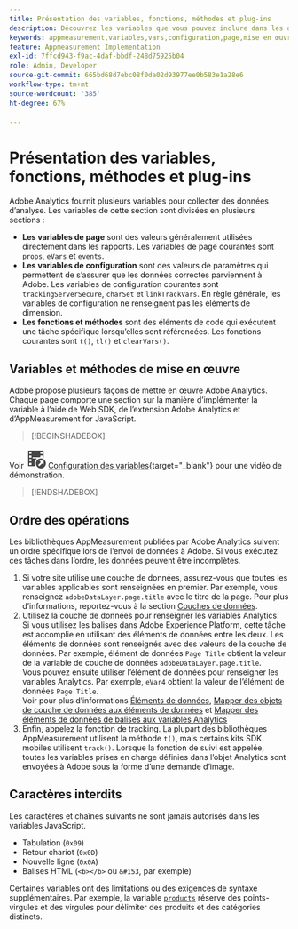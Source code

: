 ```yaml
---
title: Présentation des variables, fonctions, méthodes et plug-ins
description: Découvrez les variables que vous pouvez inclure dans les données que vous envoyez à Adobe pour améliorer la création de rapports.
keywords: appmeasurement,variables,vars,configuration,page,mise en œuvre
feature: Appmeasurement Implementation
exl-id: 7ffcd943-f9ac-4daf-bbdf-248d75925b04
role: Admin, Developer
source-git-commit: 665bd68d7ebc08f0da02d93977ee0b583e1a28e6
workflow-type: tm+mt
source-wordcount: '385'
ht-degree: 67%

---
```


# Présentation des variables, fonctions, méthodes et plug-ins

Adobe Analytics fournit plusieurs variables pour collecter des données d’analyse. Les variables de cette section sont divisées en plusieurs sections :

* **Les variables de page** sont des valeurs généralement utilisées directement dans les rapports. Les variables de page courantes sont `props`, `eVars` et `events`.
* **Les variables de configuration** sont des valeurs de paramètres qui permettent de s’assurer que les données correctes parviennent à Adobe. Les variables de configuration courantes sont `trackingServerSecure`, `charSet` et `linkTrackVars`. En règle générale, les variables de configuration ne renseignent pas les éléments de dimension.
* **Les fonctions et méthodes** sont des éléments de code qui exécutent une tâche spécifique lorsqu’elles sont référencées. Les fonctions courantes sont `t()`, `tl()` et `clearVars()`.

## Variables et méthodes de mise en œuvre

Adobe propose plusieurs façons de mettre en œuvre Adobe Analytics. Chaque page comporte une section sur la manière d’implémenter la variable à l’aide de Web SDK, de l’extension Adobe Analytics et d’AppMeasurement for JavaScript.


>[!BEGINSHADEBOX]

Voir ![VideoCheckedOut](/help/assets/icons/VideoCheckedOut.svg) [Configuration des variables](https://video.tv.adobe.com/v/31116?quality=12&learn=on&captions=fre_fr){target="_blank"} pour une vidéo de démonstration.

>[!ENDSHADEBOX]


## Ordre des opérations

Les bibliothèques AppMeasurement publiées par Adobe Analytics suivent un ordre spécifique lors de l’envoi de données à Adobe. Si vous exécutez ces tâches dans l’ordre, les données peuvent être incomplètes.

1. Si votre site utilise une couche de données, assurez-vous que toutes les variables applicables sont renseignées en premier. Par exemple, vous renseignez `adobeDataLayer.page.title` avec le titre de la page. Pour plus d’informations, reportez-vous à la section [Couches de données](../prepare/data-layer.md).
2. Utilisez la couche de données pour renseigner les variables Analytics. <br/>Si vous utilisez les balises dans Adobe Experience Platform, cette tâche est accomplie en utilisant des éléments de données entre les deux. Les éléments de données sont renseignés avec des valeurs de la couche de données. Par exemple, élément de données `Page Title` obtient la valeur de la variable de couche de données `adobeDataLayer.page.title`. <br/>Vous pouvez ensuite utiliser l’élément de données pour renseigner les variables Analytics. Par exemple, `eVar4` obtient la valeur de l’élément de données `Page Title`. <br/>Voir pour plus d’informations [Éléments de données](https://experienceleague.adobe.com/docs/experience-platform/tags/ui/data-elements.html?lang=fr), [Mapper des objets de couche de données aux éléments de données](../launch/layer-to-elements.md) et [Mapper des éléments de données de balises aux variables Analytics](../launch/elements-to-variable.md)
3. Enfin, appelez la fonction de tracking. La plupart des bibliothèques AppMeasurement utilisent la méthode `t()`, mais certains kits SDK mobiles utilisent `track()`. Lorsque la fonction de suivi est appelée, toutes les variables prises en charge définies dans l’objet Analytics sont envoyées à Adobe sous la forme d’une demande d’image.

## Caractères interdits

Les caractères et chaînes suivants ne sont jamais autorisés dans les variables JavaScript.

* Tabulation (`0x09`)
* Retour chariot (`0x0D`)
* Nouvelle ligne (`0x0A`)
* Balises HTML (`<b></b>` ou `&#153`, par exemple)

Certaines variables ont des limitations ou des exigences de syntaxe supplémentaires. Par exemple, la variable [`products`](page-vars/products.md) réserve des points-virgules et des virgules pour délimiter des produits et des catégories distincts.
